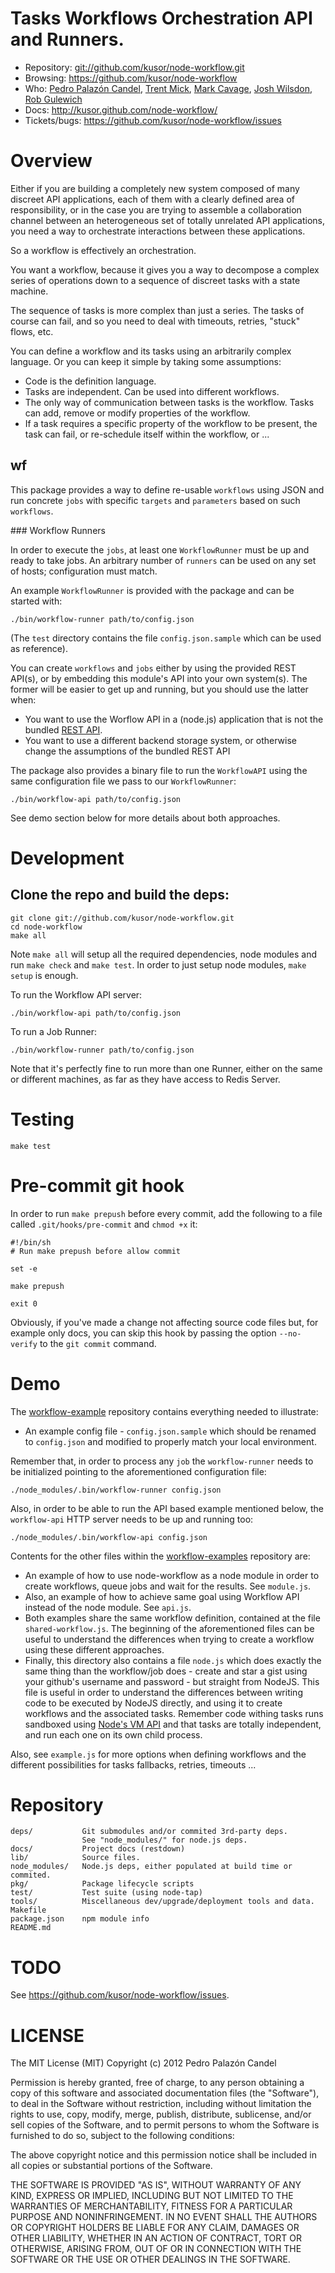# Tasks Workflows Orchestration API and Runners.

- Repository: <git://github.com/kusor/node-workflow.git>
- Browsing: <https://github.com/kusor/node-workflow>
- Who: [Pedro Palazón Candel](https://github.com/kusor), [Trent Mick](https://github.com/trentm), [Mark Cavage](https://github.com/mcavage), [Josh Wilsdon](https://github.com/joshwilsdon), [Rob Gulewich](https://github.com/rgulewich)
- Docs: <http://kusor.github.com/node-workflow/>
- Tickets/bugs: <https://github.com/kusor/node-workflow/issues>

# Overview

Either if you are building a completely new system composed of many discreet API
applications, each of them with a clearly defined area of responsibility, or
in the case you are trying to assemble a collaboration channel between an
heterogeneous set of totally unrelated API applications, you need a way to
orchestrate interactions between these applications.

So a workflow is effectively an orchestration.

You want a workflow, because it gives you a way to decompose a complex series
of operations down to a sequence of discreet tasks with a state machine.

The sequence of tasks is more complex than just a series. The tasks of course
can fail, and so you need to deal with timeouts, retries, "stuck" flows, etc.

You can define a workflow and its tasks using an arbitrarily complex language.
Or you can keep it simple by taking some assumptions:

* Code is the definition language.
* Tasks are independent. Can be used into different workflows.
* The only way of communication between tasks is the workflow. Tasks can add,
  remove or modify properties of the workflow.
* If a task requires a specific property of the workflow to be present, the
  task can fail, or re-schedule itself within the workflow, or ...

## wf

This package provides a way to define re-usable `workflows` using JSON and run
concrete `jobs` with specific `targets` and `parameters` based on such
`workflows`.

### Workflow Runners

In order to execute the `jobs`, at least one `WorkflowRunner` must be up and
ready to take jobs. An arbitrary number of `runners` can be used on any set of
hosts; configuration must match.

An example `WorkflowRunner` is provided with the package and can be started
with:

    ./bin/workflow-runner path/to/config.json

(The `test` directory contains the file `config.json.sample` which can be
used as reference).

You can create `workflows` and `jobs` either by using the provided REST API(s),
or by embedding this module's API into your own system(s).
The former will be easier to get up and running, but you should use the latter
when:

- You want to use the Worflow API in a (node.js) application that is not the
  bundled [REST API](http://kusor.github.com/node-workflow/workflowapi.html).
- You want to use a different backend storage system, or otherwise change the
  assumptions of the bundled REST API

The package also provides a binary file to run the `WorkflowAPI` using the
same configuration file we pass to our `WorkflowRunner`:

    ./bin/workflow-api path/to/config.json

See demo section below for more details about both approaches.

# Development

## Clone the repo and build the deps:

    git clone git://github.com/kusor/node-workflow.git
    cd node-workflow
    make all

Note `make all` will setup all the required dependencies, node modules and run
`make check` and `make test`. In order to just setup node modules, `make setup`
is enough.

To run the Workflow API server:

    ./bin/workflow-api path/to/config.json

To run a Job Runner:

    ./bin/workflow-runner path/to/config.json

Note that it's perfectly fine to run more than one Runner, either on the same
or different machines, as far as they have access to Redis Server.

# Testing

    make test

# Pre-commit git hook

In order to run `make prepush` before every commit, add the following to a file
called `.git/hooks/pre-commit` and `chmod +x` it:

    #!/bin/sh
    # Run make prepush before allow commit

    set -e

    make prepush

    exit 0

Obviously, if you've made a change not affecting source code files but, for
example only docs, you can skip this hook by passing the option `--no-verify`
to the `git commit` command.

# Demo

The [workflow-example](https://github.com/kusor/node-workflow-example) repository contains everything needed to illustrate:

- An example config file - `config.json.sample` which should be
  renamed to `config.json` and modified to properly match your local
  environment.

Remember that, in order to process any `job` the `workflow-runner` needs
to be initialized pointing to the aforementioned configuration file:

    ./node_modules/.bin/workflow-runner config.json

Also, in order to be able to run the API based example mentioned below, the
`workflow-api` HTTP server needs to be up and running too:

    ./node_modules/.bin/workflow-api config.json

Contents for the other files within the [workflow-examples](https://github.com/kusor/node-workflow-example) repository are:

- An example of how to use node-workflow as a node module in order to create
  workflows, queue jobs and wait for the results. See `module.js`.
- Also, an example of how to achieve same goal using Workflow API instead of
  the node module. See `api.js`.
- Both examples share the same workflow definition, contained at the file
  `shared-workflow.js`. The beginning of the aforementioned files
  can be useful to understand the differences when trying to create a workflow
  using these different approaches.
- Finally, this directory also contains a file `node.js` which does
  exactly the same thing than the workflow/job does - create and star a gist
  using your github's username and password - but straight from NodeJS. This
  file is useful in order to understand the differences between writing code
  to be executed by NodeJS directly, and using it to create workflows and the
  associated tasks. Remember code withing tasks runs sandboxed using
  [Node's VM API](http://nodejs.org/docs/latest/api/vm.html) and that tasks
  are totally independent, and run each one on its own child process.

Also, see `example.js` for more options when defining workflows and the
different possibilities for tasks fallbacks, retries, timeouts ...

# Repository

    deps/           Git submodules and/or commited 3rd-party deps.
                    See "node_modules/" for node.js deps.
    docs/           Project docs (restdown)
    lib/            Source files.
    node_modules/   Node.js deps, either populated at build time or commited.
    pkg/            Package lifecycle scripts
    test/           Test suite (using node-tap)
    tools/          Miscellaneous dev/upgrade/deployment tools and data.
    Makefile
    package.json    npm module info
    README.md

# TODO

See https://github.com/kusor/node-workflow/issues.

# LICENSE

The MIT License (MIT) Copyright (c) 2012 Pedro Palazón Candel

Permission is hereby granted, free of charge, to any person obtaining a copy of this software and associated documentation files (the "Software"), to deal in the Software without restriction, including without limitation the rights to use, copy, modify, merge, publish, distribute, sublicense, and/or sell copies of the Software, and to permit persons to whom the Software is furnished to do so, subject to the following conditions:

The above copyright notice and this permission notice shall be included in all copies or substantial portions of the Software.

THE SOFTWARE IS PROVIDED "AS IS", WITHOUT WARRANTY OF ANY KIND, EXPRESS OR IMPLIED, INCLUDING BUT NOT LIMITED TO THE WARRANTIES OF MERCHANTABILITY, FITNESS FOR A PARTICULAR PURPOSE AND NONINFRINGEMENT. IN NO EVENT SHALL THE AUTHORS OR COPYRIGHT HOLDERS BE LIABLE FOR ANY CLAIM, DAMAGES OR OTHER LIABILITY, WHETHER IN AN ACTION OF CONTRACT, TORT OR OTHERWISE, ARISING FROM, OUT OF OR IN CONNECTION WITH THE SOFTWARE OR THE USE OR OTHER DEALINGS IN THE SOFTWARE.

